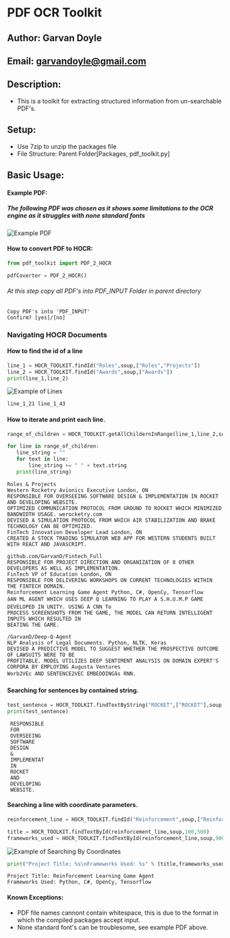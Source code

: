 # PDF OCR Toolkit
## Author: Garvan Doyle
## Email: [garvandoyle@gmail.com](mailto:garvandoyle@gmail.com)
## Description:
- This is a toolkit for extracting structured information from un-searchable PDF's.

## Setup:
- Use 7zip to unzip the packages file
- File Structure:
  Parent Folder[Packages, pdf_toolkit.py]
  

## Basic Usage:

#### Example PDF:
##### The following PDF was chosen as it shows some limitations to the OCR engine as it struggles with none standard fonts
![Example PDF](PDF_Example\Resume-1.png "Resume.png")
#### How to convert PDF to HOCR:

```python
from pdf_toolkit import PDF_2_HOCR

pdfCoverter = PDF_2_HOCR()
```
###### At this step copy all PDF's into PDF_INPUT Folder in parent directory
```
Copy PDF's into 'PDF_INPUT'
Confirm? [yes]/[no]
```
### Navigating HOCR Documents
#### How to find the id of a line
```python
line_1 = HOCR_TOOLKIT.findId("Roles",soup,["Roles","Projects"])
line_2 = HOCR_TOOLKIT.findId("Awards",soup,["Awards"])
print(line_1,line_2)
```
![Example of Lines](PDF_Example\find_lines.png "Lines-Example.png")
```python
line_1_21 line_1_43
```
#### How to iterate and print each line.
 ```python
range_of_children = HOCR_TOOLKIT.getAllChildernInRange(line_1,line_2,soup)

for line in range_of_children:
    line_string = ""
    for text in line:
        line_string += " " + text.string
    print(line_string)
```
```
Roles & Projects
Western Rocketry Avionics Executive London, ON
RESPONSIBLE FOR OVERSEEING SOFTWARE DESIGN & IMPLEMENTATION IN ROCKET AND DEVELOPING WEBSITE.
OPTIMIZED COMMUNICATION PROTOCOL FROM GROUND TO ROCKET WHICH MINIMIZED BANDWIDTH USAGE. werocketry.com
DEVISED A SIMULATION PROTOCOL FROM WHICH AIR STABILIZATION AND BRAKE TECHNOLOGY CAN BE OPTIMIZED.
FinTech Innovation Developer Lead London, ON
CREATED A STOCK TRADING SIMULATOR WEB APP FOR WESTERN STUDENTS BUILT WITH REACT AND JAVASCRIPT.

github.com/GarvanD/Fintech_Full
RESPONSIBLE FOR PROJECT DIRECTION AND ORGANIZATION OF 8 OTHER DEVELOPERS AS WELL AS IMPLEMENTATION.
FinTech VP of Education London, ON
RESPONSIBLE FOR DELIVERING WORKSHOPS ON CURRENT TECHNOLOGIES WITHIN THE FINTECH DOMAIN.
Reinforcement Learning Game Agent Python, C#, OpenCy, Tensorflow
âAN ML AGENT WHICH USES DEEP Q LEARNING TO PLAY A S.H.U.M.P GAME DEVELOPED IN UNITY. USING A CNN To
PROCESS SCREENSHOTS FROM THE GAME, THE MODEL CAN RETURN INTELLIGENT INPUTS WHICH RESULTED IN
BEATING THE GAME.

/GarvanD/Deep-Q-Agent
NLP Analysis of Legal Documents. Python, NLTK, Keras
DEVISED A PREDICTIVE MODEL TO SUGGEST WHETHER THE PROSPECTIVE OUTCOME OF LAWSUITS WERE TO BE
PROFITABLE. MODEL UTILIZES DEEP SENTIMENT ANALYSIS ON DOMAIN EXPERT'S CORPORA BY EMPLOYING Augusta Ventures
Worb2VEc AND SENTENCE2VEC EMBEDDINGâs RNN.
```

#### Searching for sentences by contained string.
```python
test_sentence = HOCR_TOOLKIT.findTextByString("ROCKET",["ROCKET"],soup)
print(test_sentence)
```
```
 RESPONSIBLE
 FOR
 OVERSEEING
 SOFTWARE
 DESIGN
 &
 IMPLEMENTAT
 IN
 ROCKET
 AND
 DEVELOPING
 WEBSITE.
```

#### Searching a line with coordinate parameters.
```python
reinforcement_line = HOCR_TOOLKIT.findId("Reinforcement",soup,["Reinforcement"])

title = HOCR_TOOLKIT.findTextById(reinforcement_line,soup,100,500)
frameworks_used = HOCR_TOOLKIT.findTextById(reinforcement_line,soup,900,1200)

```
![Example of Searching By Coordinates](PDF_Example\searching-by-coordinates.png "Example of Searching By Coordinates")
```python
print("Project Title: %s\nFrameworks Used: %s" % (title,frameworks_used))
```
```
Project Title: Reinforcement Learning Game Agent
Frameworks Used: Python, C#, OpenCy, Tensorflow
```
#### Known Exceptions:
- PDF file names cannont contain whitespace, this is due to the format in which the compiled packages accept input.
- None standard font's can be troublesome, see example PDF above.